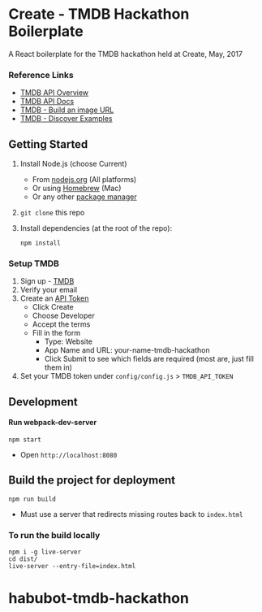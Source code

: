 Create - TMDB Hackathon Boilerplate
====================================

A React boilerplate for the TMDB hackathon held at Create, May, 2017

### Reference Links

- [TMDB API Overview](https://www.themoviedb.org/documentation/api)
- [TMDB API Docs](https://developers.themoviedb.org/3/getting-started)
- [TMDB - Build an image URL](https://developers.themoviedb.org/3/configuration/get-api-configuration)
- [TMDB - Discover Examples](https://www.themoviedb.org/documentation/api/discover)

Getting Started
----------------

1. Install Node.js (choose Current)
    - From [nodejs.org](https://nodejs.org/) (All platforms)
    - Or using [Homebrew](http://blog.teamtreehouse.com/install-node-js-npm-mac) (Mac)
    - Or any other [package manager](https://github.com/joyent/node/wiki/Installing-Node.js-via-package-manager)
1. `git clone` this repo
1. Install dependencies (at the root of the repo):

    ```
    npm install
    ```

### Setup TMDB

1. Sign up - [TMDB](https://www.themoviedb.org/account/signup)
1. Verify your email
1. Create an [API Token](https://www.themoviedb.org/settings/api)
    - Click Create
    - Choose Developer
    - Accept the terms
    - Fill in the form
      - Type: Website
      - App Name and URL: your-name-tmdb-hackathon 
      - Click Submit to see which fields are required (most are, just fill them in)
1. Set your TMDB token under `config/config.js` > `TMDB_API_TOKEN`

Development
------------

#### Run webpack-dev-server

```
npm start
```

- Open `http://localhost:8080`

Build the project for deployment
---------------------------------

```
npm run build
```

- Must use a server that redirects missing routes back to `index.html`

### To run the build locally

```
npm i -g live-server
cd dist/
live-server --entry-file=index.html
```
# habubot-tmdb-hackathon
